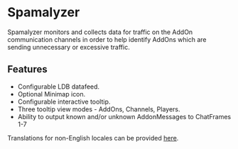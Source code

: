 # Spamalyzer

Spamalyzer monitors and collects data for traffic on the AddOn communication channels in order to help identify AddOns which are sending unnecessary or excessive traffic.

## Features

- Configurable LDB datafeed.
- Optional Minimap icon.
- Configurable interactive tooltip.
- Three tooltip view modes - AddOns, Channels, Players.
- Ability to output known and/or unknown AddonMessages to ChatFrames 1-7

Translations for non-English locales can be provided [here](https://www.wowace.com/projects/spamalyzer/localization).
